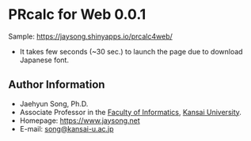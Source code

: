 # PRcalc for Web 0.0.1

Sample: https://jaysong.shinyapps.io/prcalc4web/
* It takes few seconds (~30 sec.) to launch the page due to download Japanese font.

## Author Information

* Jaehyun Song, Ph.D.
* Associate Professor in the [Faculty of Informatics](https://www.kansai-u.ac.jp/Fc_inf/), [Kansai University](https://www.kansai-u.ac.jp).
* Homepage: https://www.jaysong.net
* E-mail: [song@kansai-u.ac.jp](mailto:song@kansai-u.ac.jp)
